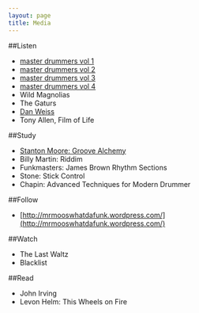 ```yaml
---
layout: page
title: Media
---
```



##Listen
- [master drummers vol 1](https://producerscorner.bandcamp.com/album/master-drummers-vol-1)
- [master drummers vol 2](https://producerscorner.bandcamp.com/album/master-drummers-vol-2)
- [master drummers vol 3](https://producerscorner.bandcamp.com/album/master-drummers-vol-3)
- [master drummers vol 4](http://open.spotify.com/album/4Br57HbXZ1UybYjVaopf0z)
- Wild Magnolias
- The Gaturs
- [Dan Weiss](http://www.danweiss.net/)
- Tony Allen, Film of Life

##Study
- [Stanton Moore: Groove Alchemy](http://www.stantonmoore.com/)
- Billy Martin: Riddim
- Funkmasters: James Brown Rhythm Sections
- Stone: Stick Control
- Chapin: Advanced Techniques for Modern Drummer

##Follow
- [http://mrmooswhatdafunk.wordpress.com/](http://mrmooswhatdafunk.wordpress.com/)

##Watch
- The Last Waltz
- Blacklist

##Read
- John Irving
- Levon Helm: This Wheels on Fire

